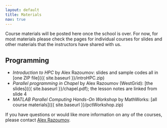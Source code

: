 ```yaml
---
layout: default
title: Materials
nav: true
---
```


Course materials will be posted here once the school is over. For now, for most materials please check
the pages for individual courses for slides and other materials that the instructors have shared with us.

## Programming

- *Introduction to HPC* by Alex Razoumov: slides and sample codes all in [one ZIP file]({{ site.baseurl
  }}/introHPC.zip)
- *Parallel programming in Chapel* by Alex Razoumov (WestGrid): [the slides]({{ site.baseurl
  }}/chapel.pdf); the lesson notes are linked from slide 4
- *MATLAB Parallel Computing Hands-On Workshop* by MathWorks: [all course materials]({{ site.baseurl
  }}/pctWorkshop.zip)

If you have questions or would like more information on any of the courses, please contact
[Alex Razoumov](mailto:alex.razoumov@westgrid.ca).
